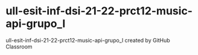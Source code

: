 # ull-esit-inf-dsi-21-22-prct12-music-api-grupo_l
ull-esit-inf-dsi-21-22-prct12-music-api-grupo_l created by GitHub Classroom
